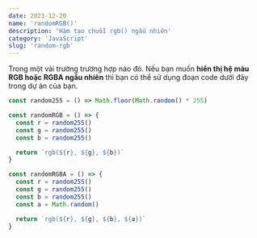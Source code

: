 ```yaml
---
date: 2021-12-20
name: 'randomRGB()'
description: 'Hàm tạo chuỗi rgb() ngẫu nhiên'
category: 'JavaScript'
slug: 'random-rgb'
---
```


Trong một vài trường trường hợp nào đó. Nếu bạn muốn **hiển thị hệ màu RGB hoặc RGBA ngẫu nhiên** thì bạn có thể sử dụng đoạn code dưới đây trong dự án của bạn.

```javascript
const random255 = () => Math.floor(Math.random() * 255)

const randomRGB = () => {
  const r = random255()
  const g = random255()
  const b = random255()

  return `rgb(${r}, ${g}, ${b})`
}

const randomRGBA = () => {
  const r = random255()
  const g = random255()
  const b = random255()
  const a = Math.random()

  return `rgb(${r}, ${g}, ${b}, ${a})`
}
```